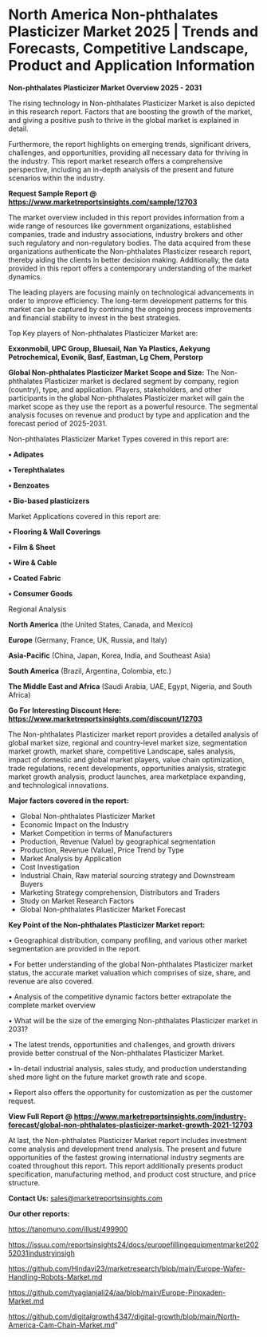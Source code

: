 # North America Non-phthalates Plasticizer Market 2025 | Trends and Forecasts, Competitive Landscape, Product and Application Information

<Strong> Non-phthalates Plasticizer Market Overview 2025 - 2031</strong>

The rising technology in Non-phthalates Plasticizer Market is also depicted in this research report. Factors that are boosting the growth of the market, and giving a positive push to thrive in the global market is explained in detail.

Furthermore, the report highlights on emerging trends, significant drivers, challenges, and opportunities, providing all necessary data for thriving in the industry. This report market research offers a comprehensive perspective, including an in-depth analysis of the present and future scenarios within the industry.

<strong>Request Sample Report @ <a href=https://www.marketreportsinsights.com/sample/12703>https://www.marketreportsinsights.com/sample/12703</a></strong>

The market overview included in this report provides information from a wide range of resources like government organizations, established companies, trade and industry associations, industry brokers and other such regulatory and non-regulatory bodies. The data acquired from these organizations authenticate the Non-phthalates Plasticizer research report, thereby aiding the clients in better decision making. Additionally, the data provided in this report offers a contemporary understanding of the market dynamics.

The leading players are focusing mainly on technological advancements in order to improve efficiency. The long-term development patterns for this market can be captured by continuing the ongoing process improvements and financial stability to invest in the best strategies.

Top Key players of Non-phthalates Plasticizer Market are:

<strong>Exxonmobil, UPC Group, Bluesail, Nan Ya Plastics, Aekyung Petrochemical, Evonik, Basf, Eastman, Lg Chem, Perstorp</strong>

<strong><b>Global Non-phthalates Plasticizer Market Scope and Size:</b></strong>
The Non-phthalates Plasticizer market is declared segment by company, region (country), type, and application. Players, stakeholders, and other participants in the global Non-phthalates Plasticizer market will gain the market scope as they use the report as a powerful resource. The segmental analysis focuses on revenue and product by type and application and the forecast period of 2025-2031.

Non-phthalates Plasticizer Market Types covered in this report are:

<strong>• Adipates

• Terephthalates

• Benzoates

• Bio-based plasticizers</strong>

Market Applications covered in this report are:

<strong>• Flooring & Wall Coverings

• Film & Sheet

• Wire & Cable

• Coated Fabric

• Consumer Goods</strong> 

Regional Analysis

<strong>North America</strong> (the United States, Canada, and Mexico)

<strong>Europe</strong> (Germany, France, UK, Russia, and Italy)

<strong>Asia-Pacific</strong> (China, Japan, Korea, India, and Southeast Asia)

<strong>South America</strong> (Brazil, Argentina, Colombia, etc.)

<strong>The Middle East and Africa</strong> (Saudi Arabia, UAE, Egypt, Nigeria, and South Africa)

<strong>Go For Interesting Discount Here: <a href=https://www.marketreportsinsights.com/discount/12703>https://www.marketreportsinsights.com/discount/12703</a></strong>

The Non-phthalates Plasticizer market report provides a detailed analysis of global market size, regional and country-level market size, segmentation market growth, market share, competitive Landscape, sales analysis, impact of domestic and global market players, value chain optimization, trade regulations, recent developments, opportunities analysis, strategic market growth analysis, product launches, area marketplace expanding, and technological innovations.

<strong><b>Major factors covered in the report:</b></strong>
<ul>
  <li>Global Non-phthalates Plasticizer Market </li>
  <li>Economic Impact on the Industry</li>
  <li>Market Competition in terms of Manufacturers</li>
  <li>Production, Revenue (Value) by geographical segmentation</li>
  <li>Production, Revenue (Value), Price Trend by Type</li>
  <li>Market Analysis by Application</li>
  <li>Cost Investigation</li>
  <li>Industrial Chain, Raw material sourcing strategy and Downstream Buyers</li>
  <li>Marketing Strategy comprehension, Distributors and Traders</li>
  <li>Study on Market Research Factors</li>
  <li>Global Non-phthalates Plasticizer Market Forecast</li>
</ul>

<strong><b>Key Point of the Non-phthalates Plasticizer Market report:</b></strong>

• Geographical distribution, company profiling, and various other market segmentation are provided in the report.

• For better understanding of the global Non-phthalates Plasticizer market status, the accurate market valuation which comprises of size, share, and revenue are also covered.

• Analysis of the competitive dynamic factors better extrapolate the complete market overview

• What will be the size of the emerging Non-phthalates Plasticizer market in 2031?

• The latest trends, opportunities and challenges, and growth drivers provide better construal of the Non-phthalates Plasticizer Market.

• In-detail industrial analysis, sales study, and production understanding shed more light on the future market growth rate and scope.

• Report also offers the opportunity for customization as per the customer request.

<strong><b>View Full Report @ <a href=https://www.marketreportsinsights.com/industry-forecast/global-non-phthalates-plasticizer-market-growth-2021-12703>https://www.marketreportsinsights.com/industry-forecast/global-non-phthalates-plasticizer-market-growth-2021-12703</a></b></strong>


At last, the Non-phthalates Plasticizer Market report includes investment come analysis and development trend analysis. The present and future opportunities of the fastest growing international industry segments are coated throughout this report. This report additionally presents product specification, manufacturing method, and product cost structure, and price structure.

<strong>Contact Us:</strong>
sales@marketreportsinsights.com

<strong>Our other reports:</strong>

<a href=https://tanomuno.com/illust/499900>https://tanomuno.com/illust/499900</a>

<a href=https://issuu.com/reportsinsights24/docs/europefillingequipmentmarket20252031industryinsigh>https://issuu.com/reportsinsights24/docs/europefillingequipmentmarket20252031industryinsigh</a>

<a href=https://github.com/Hindavi23/marketresearch/blob/main/Europe-Wafer-Handling-Robots-Market.md>https://github.com/Hindavi23/marketresearch/blob/main/Europe-Wafer-Handling-Robots-Market.md</a>

<a href=https://github.com/tyagianjali24/aa/blob/main/Europe-Pinoxaden-Market.md>https://github.com/tyagianjali24/aa/blob/main/Europe-Pinoxaden-Market.md</a>

<a href=https://github.com/digitalgrowth4347/digital-growth/blob/main/North-America-Cam-Chain-Market.md>https://github.com/digitalgrowth4347/digital-growth/blob/main/North-America-Cam-Chain-Market.md</a>"
